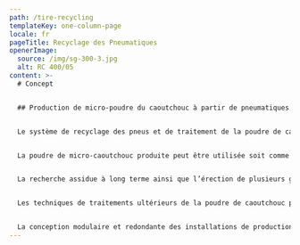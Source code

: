 ```yaml
---
path: /tire-recycling
templateKey: one-column-page
locale: fr
pageTitle: Recyclage des Pneumatiques
openerImage:
  source: /img/sg-300-3.jpg
  alt: RC 400/05
content: >-
  # Concept


  ## Production de micro-poudre du caoutchouc à partir de pneumatiques en fin de vie et de résidus de caoutchouc pratique


  Le système de recyclage des pneus et de traitement de la poudre de caoutchouc (Renergy RC 400/05 Tyre Recycling and Rubber Powder Processing System) a été développé pour la récupération des matériaux des pneus en fin de vie et des résidus de caoutchouc comme dilemme à l’incinération inconvénient. Pour Renergy, ces résidus ne sont pas seulement un défi écologique, mais aussi une ressource alambiquée.


  La poudre de micro-caoutchouc produite peut être utilisée soit comme granulat dans des mélanges de caoutchouc, soit pour la production d’alliages élastomériques présentant des caractéristiques homologues à celles des élastomères thermoplastiques (TPE).


  La recherche assidue à long terme ainsi que l’érection de plusieurs générations de plantes ont mené au développement du Renergy RC 400/05, produisant des poudres de caoutchouc ultra-fin et -pures.


  Les techniques de traitements ultérieurs de la poudre de caoutchouc produit ont été développées de manière à permettre une utilisation ultérieure sur les équipements industriels standard.


  La conception modulaire et redondante des installations de production et de traitement du Renergy RC 400/05 assure un fonctionnement continu également pendant la maintenance et la réparation.
---
```

